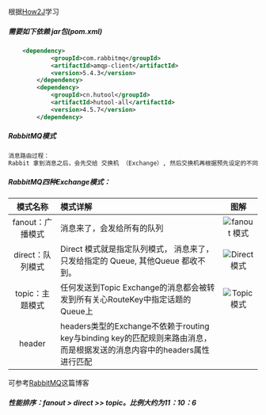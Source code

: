根据[How2J]学习

[How2J]: https://how2j.cn/k/message/message-rabbitmq/2029.html	"RabbitMQ学习"

##### 需要如下依赖 jar包(pom.xml)

```xml
 	<dependency>
            <groupId>com.rabbitmq</groupId>
            <artifactId>amqp-client</artifactId>
            <version>5.4.3</version>
        </dependency>
        <dependency>
            <groupId>cn.hutool</groupId>
            <artifactId>hutool-all</artifactId>
            <version>4.5.7</version>
        </dependency>
```

##### RabbitMQ模式

```markdown
消息路由过程：
Rabbit 拿到消息之后，会先交给 交换机 （Exchange）, 然后交换机再根据预先设定的不同绑定( Bindings )策略，来确定要发给哪个队列。
```



##### RabbitMQ四种Exchange模式：

|     模式名称     | 模式详解                                                     |                         图解                          |
| :--------------: | :----------------------------------------------------------- | :---------------------------------------------------: |
| fanout：广播模式 | 消息来了，会发给所有的队列                                   | ![fanout 模式](https://stepimagewm.how2j.cn/9237.png) |
| direct：队列模式 | Direct 模式就是指定队列模式， 消息来了，只发给指定的 Queue, 其他Queue 都收不到。 | ![Direct 模式](https://stepimagewm.how2j.cn/9238.png) |
| topic：主题模式  | 任何发送到Topic Exchange的消息都会被转发到所有关心RouteKey中指定话题的Queue上 | ![Topic 模式](https://stepimagewm.how2j.cn/9239.png)  |
|      header      | headers类型的Exchange不依赖于routing key与binding key的匹配规则来路由消息，而是根据发送的消息内容中的headers属性进行匹配 |                                                       |

可参考[RabbitMQ]这篇博客

[RabbitMQ]: https://my.oschina.net/uwith/blog/3018649	"RabbitMQ几种应用模式解释"

 

###### **性能排序：fanout > direct >> topic。比例大约为11：10：6**

